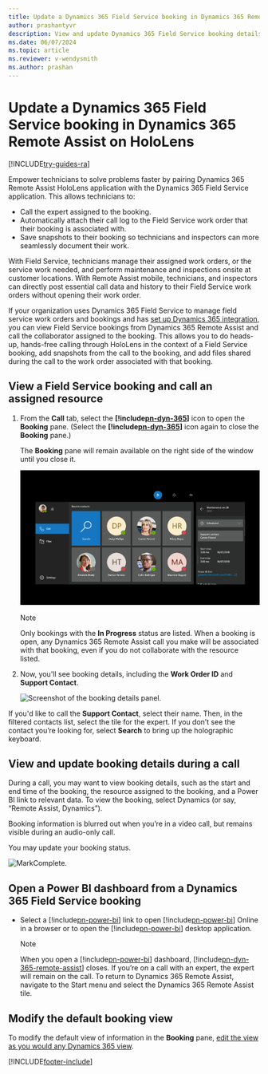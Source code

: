 ```yaml
---
title: Update a Dynamics 365 Field Service booking in Dynamics 365 Remote Assist on HoloLens
author: prashantyvr
description: View and update Dynamics 365 Field Service booking details from Dynamics 365 Remote Assist on HoloLens.
ms.date: 06/07/2024
ms.topic: article
ms.reviewer: v-wendysmith
ms.author: prashan
---
```


# Update a Dynamics 365 Field Service booking in Dynamics 365 Remote Assist on HoloLens

[!INCLUDE[try-guides-ra](../includes/try-guides-ra.md)]

Empower technicians to solve problems faster by pairing Dynamics 365 Remote Assist HoloLens application with the Dynamics 365 Field Service application. This allows technicians to:

- Call the expert assigned to the booking.
- Automatically attach their call log to the Field Service work order that their booking is associated with.
- Save snapshots to their booking so technicians and inspectors can more seamlessly document their work.

With Field Service, technicians manage their assigned work orders, or the service work needed, and perform maintenance and inspections onsite at customer locations. With Remote Assist mobile, technicians, and inspectors can directly post essential call data and history to their Field Service work orders without opening their work order. 

If your organization uses Dynamics 365 Field Service to manage field service work orders and bookings and has [set up Dynamics 365 integration](/dynamics365/field-service/remote-assist-hololens), you can view Field Service bookings from Dynamics 365 Remote Assist and call the collaborator assigned to the booking. This allows you to do heads-up, hands-free calling through HoloLens in the context of a Field Service booking, add snapshots from the call to the booking, and add files shared during the call to the work order associated with that booking.

## View a Field Service booking and call an assigned resource

1.  From the **Call** tab, select the **[!include[pn-dyn-365](../includes/pn-dyn-365.md)]** icon to open the **Booking** pane. (Select the **[!include[pn-dyn-365](../includes/pn-dyn-365.md)]** icon again to close the **Booking** pane.)  
      
    The **Booking** pane will remain available on the right side of the window until you close it.
    
    ![Screenshot of the active bookings panel that appears on HoloLens.](media/07.01-dynamics-booking.png "ViewBookings")
    
    > [!Note]
    > Only bookings with the **In Progress** status are listed. When a booking is open, any Dynamics 365 Remote Assist call you make will be associated with that booking, even if you do not collaborate with the resource listed.
    
2.  Now, you'll see booking details, including the **Work Order ID** and **Support Contact**. 

       ![Screenshot of the booking details panel.](media/RAHL_SelectedBooking.PNG)    

If you'd like to call the **Support Contact**, select their name. Then, in the filtered contacts list, select the tile for the expert. If you don’t see the contact you’re looking for, select **Search** to bring up the holographic keyboard.  
      
    
## View and update booking details during a call

During a call, you may want to view booking details, such as the start and end time of the booking, the resource assigned to the booking, and a Power BI link to relevant data. To view the booking, select Dynamics (or say, “Remote Assist, Dynamics”). 

Booking information is blurred out when you’re in a video call, but remains visible during an audio-only call.

You may update your booking status.

![MarkComplete.](media/RAHL_MarkComplete.PNG "MarkComplete")

## Open a Power BI dashboard from a Dynamics 365 Field Service booking

-   Select a [!include[pn-power-bi](../includes/pn-power-bi.md)] link to open [!include[pn-power-bi](../includes/pn-power-bi.md)] Online in a browser or to open the
    [!include[pn-power-bi](../includes/pn-power-bi.md)] desktop application.
    
    > [!NOTE]
    > When you open a [!include[pn-power-bi](../includes/pn-power-bi.md)] dashboard, [!include[pn-dyn-365-remote-assist](../includes/pn-dyn-365-remote-assist.md)] closes. If you’re on a call with an expert, the expert will remain on the call. To return to Dynamics 365 Remote Assist, navigate to the Start menu and select the Dynamics 365 Remote Assist tile. 
    

## Modify the default booking view

To modify the default view of information in the **Booking** pane, [edit the view as
you would any Dynamics 365 view](/dynamics365/customer-engagement/customize/create-and-edit-views).



[!INCLUDE[footer-include](../includes/footer-banner.md)]

